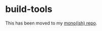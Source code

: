 # build-tools

This has been moved to my [mono(ish) repo](https://github.com/kevinfrei/packages.git).